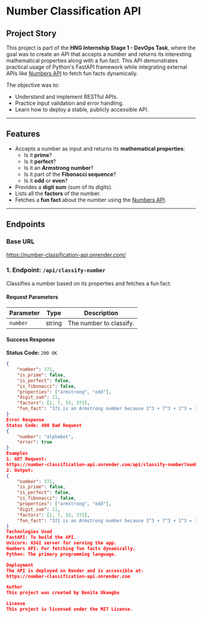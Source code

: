 # Number Classification API

## Project Story
This project is part of the **HNG Internship Stage 1 - DevOps Task**, where the goal was to create an API that accepts a number and returns its interesting mathematical properties along with a fun fact. This API demonstrates practical usage of Python's FastAPI framework while integrating external APIs like [Numbers API](http://numbersapi.com/) to fetch fun facts dynamically.

The objective was to:
- Understand and implement RESTful APIs.
- Practice input validation and error handling.
- Learn how to deploy a stable, publicly accessible API.

---

## Features
- Accepts a number as input and returns its **mathematical properties**:
  - Is it **prime**?
  - Is it **perfect**?
  - Is it an **Armstrong number**?
  - Is it part of the **Fibonacci sequence**?
  - Is it **odd** or **even**?
- Provides a **digit sum** (sum of its digits).
- Lists all the **factors** of the number.
- Fetches a **fun fact** about the number using the [Numbers API](http://numbersapi.com/).

---

## Endpoints

### **Base URL**
https://number-classification-api.onrender.com/

### **1. Endpoint: `/api/classify-number`**
Classifies a number based on its properties and fetches a fun fact.

#### **Request Parameters**
| Parameter | Type   | Description               |
|-----------|--------|---------------------------|
| `number`  | string | The number to classify.   |

#### **Success Response**
**Status Code:** `200 OK`
```json
{
    "number": 371,
    "is_prime": false,
    "is_perfect": false,
    "is_fibonacci": false,
    "properties": ["armstrong", "odd"],
    "digit_sum": 11,
    "factors": [1, 7, 53, 371],
    "fun_fact": "371 is an Armstrong number because 3^3 + 7^3 + 1^3 = 371"
}
Error Response
Status Code: 400 Bad Request
{
    "number": "alphabet",
    "error": true
}
Examples
1. GET Request:
https://number-classification-api.onrender.com/api/classify-number?number=371
2. Output:
{
    "number": 371,
    "is_prime": false,
    "is_perfect": false,
    "is_fibonacci": false,
    "properties": ["armstrong", "odd"],
    "digit_sum": 11,
    "factors": [1, 7, 53, 371],
    "fun_fact": "371 is an Armstrong number because 3^3 + 7^3 + 1^3 = 371"
}
Technologies Used
FastAPI: To build the API.
Uvicorn: ASGI server for serving the app.
Numbers API: For fetching fun facts dynamically.
Python: The primary programming language.

Deployment
The API is deployed on Render and is accessible at:
https://number-classification-api.onrender.com

Author
This project was created by Benita Ukaegbu

License
This project is licensed under the MIT License.
